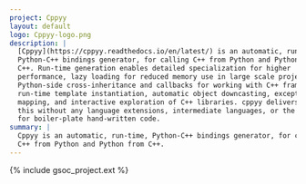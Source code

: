 ```yaml
---
project: Cppyy
layout: default
logo: Cppyy-logo.png
description: |
  [Cppyy](https://cppyy.readthedocs.io/en/latest/) is an automatic, run-time,
  Python-C++ bindings generator, for calling C++ from Python and Python from
  C++. Run-time generation enables detailed specialization for higher
  performance, lazy loading for reduced memory use in large scale projects,
  Python-side cross-inheritance and callbacks for working with C++ frameworks,
  run-time template instantiation, automatic object downcasting, exception
  mapping, and interactive exploration of C++ libraries. cppyy delivers
  this without any language extensions, intermediate languages, or the need
  for boiler-plate hand-written code.
summary: |
  Cppyy is an automatic, run-time, Python-C++ bindings generator, for calling
  C++ from Python and Python from C++.
---
```


{% include gsoc_project.ext %}
